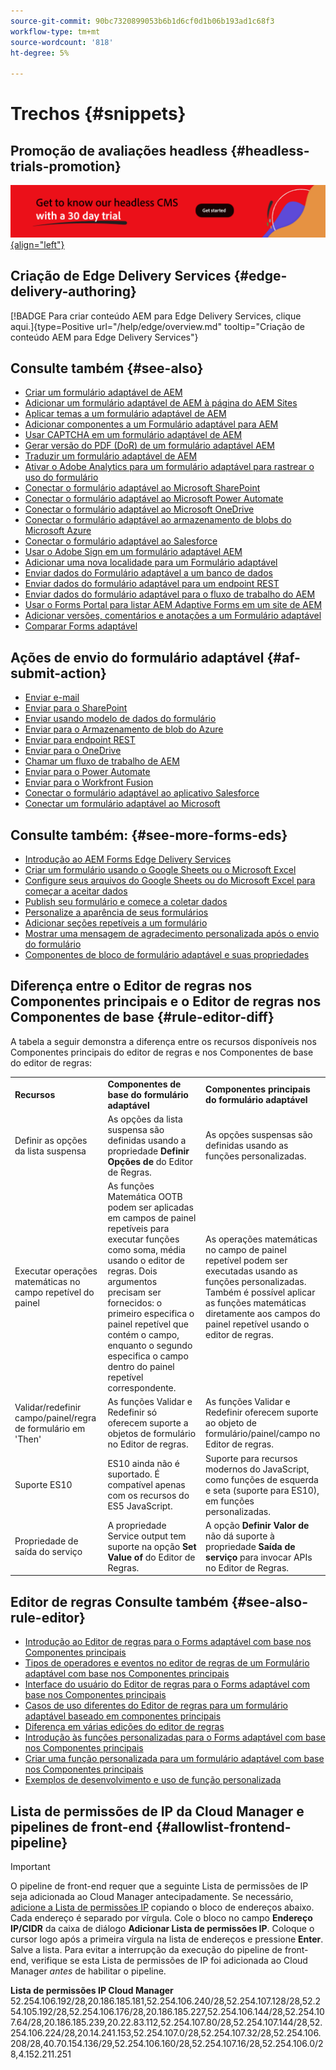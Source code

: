 ```yaml
---
source-git-commit: 90bc7320899053b6b1d6cf0d1b06b193ad1c68f3
workflow-type: tm+mt
source-wordcount: '818'
ht-degree: 5%

---
```

# Trechos {#snippets}

## Promoção de avaliações headless {#headless-trials-promotion}

[![Conheça nosso CMS headless com uma avaliação de 30 dias](./assets/aem-headless-trial-promo.png){align="left"}](https://commerce.adobe.com/business-trial/sign-up?items%5B0%5D%5Bid%5D=649A1AF5CBC5467A25E84F2561274821&amp;cli=headless_exl_banner_campaign&amp;co=US&amp;lang=en)

## Criação de Edge Delivery Services {#edge-delivery-authoring}

[!BADGE Para criar conteúdo AEM para Edge Delivery Services, clique aqui.]{type=Positive url="/help/edge/overview.md" tooltip="Criação de conteúdo AEM para Edge Delivery Services"}

## Consulte também {#see-also}

* [Criar um formulário adaptável de AEM](/help/forms/creating-adaptive-form-core-components.md)
* [Adicionar um formulário adaptável de AEM à página do AEM Sites](/help/forms/create-or-add-an-adaptive-form-to-aem-sites-page.md)
* [Aplicar temas a um formulário adaptável de AEM](/help/forms/using-themes-in-core-components.md)
* [Adicionar componentes a um Formulário adaptável para AEM](https://experienceleague.adobe.com/docs/experience-manager-core-components/using/adaptive-forms/introduction.html?lang=pt-BR#components)
* [Usar CAPTCHA em um formulário adaptável de AEM](/help/forms/captcha-adaptive-forms-core-components.md)
* [Gerar versão do PDF (DoR) de um formulário adaptável AEM](/help/forms/generate-document-of-record-core-components.md)
* [Traduzir um formulário adaptável de AEM](/help/forms/using-aem-translation-workflow-to-localize-adaptive-forms-core-components.md)
* [Ativar o Adobe Analytics para um formulário adaptável para rastrear o uso do formulário](/help/forms/enable-adobe-analytics-adaptive-form-using-experience-cloud-setup-automation.md)
* [Conectar o formulário adaptável ao Microsoft SharePoint](/help/forms/configure-submit-actions-core-components.md#submit-to-sharedrive)
* [Conectar o formulário adaptável ao Microsoft Power Automate](/help/forms/configure-submit-actions-core-components.md#microsoft-power-automate)
* [Conectar o formulário adaptável ao Microsoft OneDrive](/help/forms/configure-submit-actions-core-components.md#create-a-onedrive-configuration)
* [Conectar o formulário adaptável ao armazenamento de blobs do Microsoft Azure](/help/forms/configure-submit-actions-core-components.md#azure-blob-storage)
* [Conectar o formulário adaptável ao Salesforce](/help/forms/aem-forms-salesforce-integration.md)
* [Usar o Adobe Sign em um formulário adaptável AEM](/help/forms/working-with-adobe-sign.md)
* [Adicionar uma nova localidade para um Formulário adaptável](/help/forms/supporting-new-language-localization-core-components.md)
* [Enviar dados do Formulário adaptável a um banco de dados](https://experienceleague.adobe.com/docs/experience-manager-cloud-service/content/forms/integrate/use-form-data-model/data-integration.html?lang=pt-BR)
* [Enviar dados do formulário adaptável para um endpoint REST](/help/forms/configure-submit-actions-core-components.md#submit-to-rest-endpoint)
* [Enviar dados do formulário adaptável para o fluxo de trabalho do AEM](/help/forms/configure-submit-actions-core-components.md#invoke-an-aem-workflow)
* [Usar o Forms Portal para listar AEM Adaptive Forms em um site de AEM](/help/forms/configure-forms-portal.md)
* [Adicionar versões, comentários e anotações a um Formulário adaptável](/help/forms/add-comments-annotations-versioning-adaptive-form-core-components.md)
* [Comparar Forms adaptável](/help/forms/compare-forms.md)


## Ações de envio do formulário adaptável {#af-submit-action}

* [Enviar e-mail](/help/forms/configure-submit-action-send-email.md)
* [Enviar para o SharePoint](/help/forms/configure-submit-action-sharepoint.md)
* [Enviar usando modelo de dados do formulário](/help/forms/using-form-data-model.md#write-submitted-adaptive-form-data-into-data-sources-write-af)
* [Enviar para o Armazenamento de blob do Azure](/help/forms/configure-submit-action-azure-blob-storage.md)
* [Enviar para endpoint REST](/help/forms/configure-submit-action-restpoint.md)
* [Enviar para o OneDrive](/help/forms/configure-submit-action-onedrive.md)
* [Chamar um fluxo de trabalho de AEM](/help/forms/configure-submit-action-workflow.md)
* [Enviar para o Power Automate](/help/forms/forms-microsoft-power-automate-integration.md)
* [Enviar para o Workfront Fusion](/help/forms/submit-adaptive-form-to-workfront-fusion.md)
* [Conectar o formulário adaptável ao aplicativo Salesforce](/help/forms/aem-forms-salesforce-integration.md)
* [Conectar um formulário adaptável ao Microsoft](/help/forms/ms-dynamics-odata-configuration.md)

## Consulte também: {#see-more-forms-eds}

* [Introdução ao AEM Forms Edge Delivery Services](/help/edge/docs/forms/tutorial.md)
* [Criar um formulário usando o Google Sheets ou o Microsoft Excel](/help/edge/docs/forms/create-forms.md)
* [Configure seus arquivos do Google Sheets ou do Microsoft Excel para começar a aceitar dados&#x200B;](/help/edge/docs/forms/submit-forms.md)
* [Publish seu formulário e comece a coletar dados](/help/edge/docs/forms/publish-forms.md)
* [Personalize a aparência de seus formulários&#x200B;](/help/edge/docs/forms/style-theme-forms.md)
* [Adicionar seções repetíveis a um formulário&#x200B;](/help/edge/docs/forms/repeatable-forms.md)
* [Mostrar uma mensagem de agradecimento personalizada após o envio do formulário&#x200B;](/help/edge/docs/forms/thank-you-page-form.md)
* [Componentes de bloco de formulário adaptável e suas propriedades](/help/edge/docs/forms/form-components.md)


## Diferença entre o Editor de regras nos Componentes principais e o Editor de regras nos Componentes de base  {#rule-editor-diff}

A tabela a seguir demonstra a diferença entre os recursos disponíveis nos Componentes principais do editor de regras e nos Componentes de base do editor de regras:

<table>
  <tbody>
  <tr>
    <td><strong>Recursos</strong></td>
    <td><strong>Componentes de base do formulário adaptável</strong></td>
    <td><strong>Componentes principais do formulário adaptável</strong></td>   
    </tr>
  </tr>
  <tr>
    <td>Definir as opções da lista suspensa </td>
    <td>As opções da lista suspensa são definidas usando a propriedade <b>Definir Opções de</b> do Editor de Regras.</td>
    <td>As opções suspensas são definidas usando as funções personalizadas. 
   </td>
   </tr>
     </tr>
   <tr>
    <td>Executar operações matemáticas no campo repetível do painel </td>
    <td>As funções Matemática OOTB podem ser aplicadas em campos de painel repetíveis para executar funções como soma, média usando o editor de regras. Dois argumentos precisam ser fornecidos: o primeiro especifica o painel repetível que contém o campo, enquanto o segundo especifica o campo dentro do painel repetível correspondente. </td>
    <td>As operações matemáticas no campo de painel repetível podem ser executadas usando as funções personalizadas. Também é possível aplicar as funções matemáticas diretamente aos campos do painel repetível usando o editor de regras.
   </td>
   </tr>
      <tr>
    <td>Validar/redefinir campo/painel/regra de formulário em 'Then' </td>
    <td>As funções Validar e Redefinir só oferecem suporte a objetos de formulário no Editor de regras. 
   </td>
    <td>As funções Validar e Redefinir oferecem suporte ao objeto de formulário/painel/campo no Editor de regras. 
   </td>
   </tr>
   <tr>
    <td>Suporte ES10 </td>
    <td>ES10 ainda não é suportado. É compatível apenas com os recursos do ES5 JavaScript. </td>
    <td>Suporte para recursos modernos do JavaScript, como funções de esquerda e seta (suporte para ES10), em funções personalizadas. 
   </td>
   </tr>
   </tr>
   <tr>
   <td>Propriedade de saída do serviço</td>
   <td> A propriedade Service output tem suporte na opção <b>Set Value of</b> do Editor de Regras. </td>
   <td>A opção <b>Definir Valor de</b> não dá suporte à propriedade <b>Saída de serviço</b> para invocar APIs no Editor de Regras.
   </td>
   </tr>
   </tr>
   </tr>
  </tbody>
  <table>
  </tbody>

## Editor de regras Consulte também {#see-also-rule-editor}

* [Introdução ao Editor de regras para o Forms adaptável com base nos Componentes principais](/help/forms/rule-editor-core-components.md)
* [Tipos de operadores e eventos no editor de regras de um Formulário adaptável com base nos Componentes principais](/help/forms/rule-editor-core-components-events-operators.md)
* [Interface do usuário do Editor de regras para o Forms adaptável com base nos Componentes principais](/help/forms/rule-editor-core-components-user-interface.md)
* [Casos de uso diferentes do Editor de regras para um formulário adaptável baseado em componentes principais](/help/forms/rule-editor-core-components-usecases.md)
* [Diferença em várias edições do editor de regras](/help/forms/rule-editor-core-components-difference-tables.md)
* [Introdução às funções personalizadas para o Forms adaptável com base nos Componentes principais](/help/forms/create-and-use-custom-functions.md)
* [Criar uma função personalizada para um formulário adaptável com base nos Componentes principais](/help/forms/custom-function-core-component-create-function.md)
* [Exemplos de desenvolvimento e uso de função personalizada](/help/forms/custom-function-core-components-use-cases.md)


## Lista de permissões de IP da Cloud Manager e pipelines de front-end {#allowlist-frontend-pipeline}

>[!IMPORTANT]
>
>O pipeline de front-end requer que a seguinte Lista de permissões de IP seja adicionada ao Cloud Manager antecipadamente.
>Se necessário, [adicione a Lista de permissões IP](/help/implementing/cloud-manager/ip-allow-lists/add-ip-allow-lists.md) copiando o bloco de endereços abaixo. Cada endereço é separado por vírgula. Cole o bloco no campo **Endereço IP/CIDR** da caixa de diálogo **Adicionar Lista de permissões IP**. Coloque o cursor logo após a primeira vírgula na lista de endereços e pressione **Enter**. Salve a lista.
>Para evitar a interrupção da execução do pipeline de front-end, verifique se esta Lista de permissões de IP foi adicionada ao Cloud Manager *antes* de habilitar o pipeline.
>
>**Lista de permissões IP Cloud Manager**
>52.254.106.192/28,20.186.185.181,52.254.106.240/28,52.254.107.128/28,52.254.105.192/28,52.254.106.176/28,20.186.185.227,52.254.106.144/28,52.254.107.64/28,20.186.185.239,20.22.83.112,52.254.107.80/28,52.254.107.144/28,52.254.106.224/28,20.14.241.153,52.254.107.0/28,52.254.107.32/28,52.254.106.208/28,40.70.154.136/29,52.254.106.160/28,52.254.107.16/28,52.254.106.0/28,4.152.211.251
>   